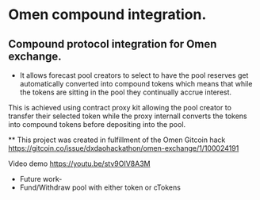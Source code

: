 # Omen compound integration.

## Compound protocol integration for Omen exchange.

* It allows forecast pool creators to select to have the pool reserves get automatically converted into compound tokens which means that while
the tokens are sitting in the pool they continually accrue interest.

This is achieved using contract proxy kit allowing the pool creator to transfer their selected token while the proxy internall converts
the tokens into compound tokens before depositing into the pool.

** This project was created in fulfillment of the Omen Gitcoin hack https://gitcoin.co/issue/dxdaohackathon/omen-exchange/1/100024191

Video demo https://youtu.be/stv9OIV8A3M

* Future work-
* Fund/Withdraw pool with either token or cTokens